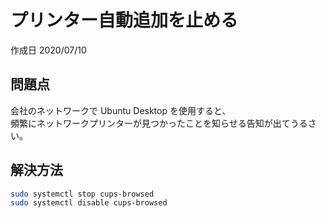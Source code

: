 # プリンター自動追加を止める

作成日 2020/07/10

## 問題点

会社のネットワークで Ubuntu Desktop を使用すると、\
頻繁にネットワークプリンターが見つかったことを知らせる告知が出てうるさい。

## 解決方法

```bash
sudo systemctl stop cups-browsed
sudo systemctl disable cups-browsed
```
